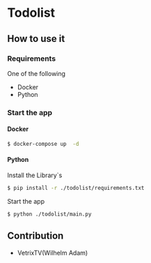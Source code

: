 # Todolist

## How to use it

### Requirements

One of the following

- Docker
- Python

### Start the app

<!--- It just works -->
#### Docker
```bash
$ docker-compose up  -d
```

#### Python


Install the Library`s
```bash
$ pip install -r ./todolist/requirements.txt
```

Start the app
```bash
$ python ./todolist/main.py
```

## Contribution

- VetrixTV(Wilhelm Adam)
